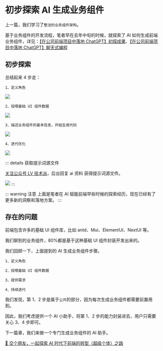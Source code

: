 # 初步探索 AI 生成业务组件

上一篇，我们学习了`整洁的业务组件架构`。

基于业务组件的开发流程，笔者早在去年中旬的时候，就探索了 AI 如何生成前端业务组件，详见：[【在公司前端项目中落地 ChatGPT】初探成果](https://juejin.cn/post/7230319403723948093)、[【在公司前端项目中落地 ChatGPT】聊天式编程](https://juejin.cn/post/7233231723211030586)

## 初步探索

总结起来 4 步走：

`1、定义角色`

![](https://lvjishupai.oss-cn-beijing.aliyuncs.com/20240429072654.png)

`2、投喂基础 UI 组件数据`

![](https://lvjishupai.oss-cn-beijing.aliyuncs.com/20240429072719.png)

`3、描述业务组件的基本信息，开始生成代码`

![](https://lvjishupai.oss-cn-beijing.aliyuncs.com/20240429072734.png)

`4、迭代优化`

![](https://lvjishupai.oss-cn-beijing.aliyuncs.com/20240429072750.png)

::: details 获取提示词源文件

[关注公众号 LV 技术派](/me)，后台回复 ai 资料 获得提示词源文件。

![](https://lvjishupai.oss-cn-beijing.aliyuncs.com/20240429073907.png)
:::

::: warning 注意
上面是笔者在 AI 赋能前端早些时候的探索经历，现在已经有了更多新的洞察和落地方案。
:::

## 存在的问题

前端包含许多的基础 UI 组件库，比如 antd、Mui、ElementUI、NextUI 等。

我们聊到的业务组件，80%都是基于这种基础 UI 组件封装开发出来的。

我们回顾一下，上面提到的 AI 生成业务组件步骤。

`1、定义角色`

`2、投喂基础 UI 组件数据`

`3、提供需求`

`4、持续迭代`

我们发现，第 1、2 步是属于`公共`的部分，因为每次生成业务组件都需要前置用到。

因此，我们考虑提供一个 AI 小助手，将第 1、2 步的能力封装进去，用户只需要关心 3、4 步即可。

下一篇章，我们来做一个专门生成业务组件的 AI 助手。

[👬 交个朋友，一起探索 AI 时代下前端的转型（超级个体）之路](/me)
